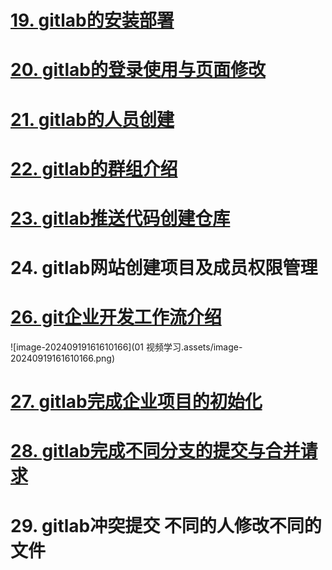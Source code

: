 # [19. gitlab的安装部署](https://www.bilibili.com/video/BV1NK421Y7XZ?p=20&vd_source=a7089a0e007e4167b4a61ef53acc6f7e)

# [20. gitlab的登录使用与页面修改](https://www.bilibili.com/video/BV1NK421Y7XZ?p=21&spm_id_from=pageDriver&vd_source=a7089a0e007e4167b4a61ef53acc6f7e)

# [21. gitlab的人员创建](https://www.bilibili.com/video/BV1NK421Y7XZ?p=22&spm_id_from=pageDriver&vd_source=a7089a0e007e4167b4a61ef53acc6f7e)

# [22. gitlab的群组介绍](https://www.bilibili.com/video/BV1NK421Y7XZ?p=23&spm_id_from=pageDriver&vd_source=a7089a0e007e4167b4a61ef53acc6f7e)

# [23. gitlab推送代码创建仓库](https://www.bilibili.com/video/BV1NK421Y7XZ?p=24&spm_id_from=pageDriver&vd_source=a7089a0e007e4167b4a61ef53acc6f7e)



# 24. gitlab网站创建项目及成员权限管理

# [26. git企业开发工作流介绍](https://www.bilibili.com/video/BV1NK421Y7XZ?p=27&spm_id_from=pageDriver&vd_source=a7089a0e007e4167b4a61ef53acc6f7e)

![image-20240919161610166](01 视频学习.assets/image-20240919161610166.png)

# [27. gitlab完成企业项目的初始化](https://www.bilibili.com/video/BV1NK421Y7XZ?p=28&spm_id_from=pageDriver&vd_source=a7089a0e007e4167b4a61ef53acc6f7e)



# [28. gitlab完成不同分支的提交与合并请求](https://www.bilibili.com/video/BV1NK421Y7XZ?p=29&spm_id_from=pageDriver&vd_source=a7089a0e007e4167b4a61ef53acc6f7e)



# 29. gitlab冲突提交 不同的人修改不同的文件

